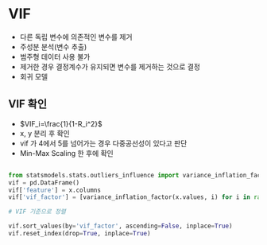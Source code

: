 # VIF
* 다른 독립 변수에 의존적인 변수를 제거
* 주성분 분석(변수 추출)
* 범주형 데이터 사용 불가
* 제거한 경우 결정계수가 유지되면 변수를 제거하는 것으로 결정
* 회귀 모델



## VIF 확인
* $VIF_i=\frac{1}{1-R_i^2}$
* x, y 분리 후 확인
* vif 가 4에서 5를 넘어가는 경우 다중공선성이 있다고 판단
* Min-Max Scaling 한 후에 확인

```python

from statsmodels.stats.outliers_influence import variance_inflation_factor
vif = pd.DataFrame()
vif['feature'] = x.columns
vif['vif_factor'] = [variance_inflation_factor(x.values, i) for i in range(x.shape[1])

# VIF 기준으로 정렬

vif.sort_values(by='vif_factor', ascending=False, inplace=True)
vif.reset_index(drop=True, inplace=True)
```
